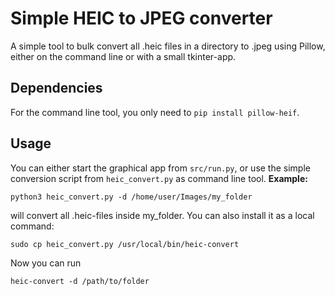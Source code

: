 # Simple HEIC to JPEG converter

A simple tool to bulk convert all .heic files in a directory to .jpeg using Pillow, either on the command line or with a small tkinter-app.

## Dependencies

For the command line tool, you only need to `pip install pillow-heif`.

## Usage

You can either start the graphical app from `src/run.py`, or use the simple conversion script from `heic_convert.py` as command line tool. **Example:**

```
python3 heic_convert.py -d /home/user/Images/my_folder
```

will convert all .heic-files inside my\_folder. You can also install it as a local command:

```
sudo cp heic_convert.py /usr/local/bin/heic-convert
```

Now you can run

```
heic-convert -d /path/to/folder
```
